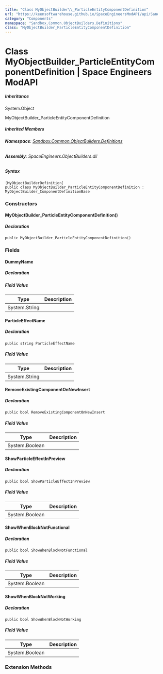 ```yaml
---
title: "Class MyObjectBuilder\\_ParticleEntityComponentDefinition"
url: "https://keensoftwarehouse.github.io/SpaceEngineersModAPI/api/Sandbox.Common.ObjectBuilders.Definitions.MyObjectBuilder_ParticleEntityComponentDefinition.html"
category: "Components"
namespace: "Sandbox.Common.ObjectBuilders.Definitions"
class: "MyObjectBuilder_ParticleEntityComponentDefinition"
---
```


# Class MyObjectBuilder\_ParticleEntityComponentDefinition | Space Engineers ModAPI

##### Inheritance

System.Object

MyObjectBuilder\_ParticleEntityComponentDefinition

##### Inherited Members

###### **Namespace**: [Sandbox.Common.ObjectBuilders.Definitions](https://keensoftwarehouse.github.io/SpaceEngineersModAPI/api/Sandbox.Common.ObjectBuilders.Definitions.html)

###### **Assembly**: SpaceEngineers.ObjectBuilders.dll

##### Syntax

```
[MyObjectBuilderDefinition]
public class MyObjectBuilder_ParticleEntityComponentDefinition : MyObjectBuilder_ComponentDefinitionBase
```

### Constructors

#### MyObjectBuilder\_ParticleEntityComponentDefinition()

##### Declaration

```
public MyObjectBuilder_ParticleEntityComponentDefinition()
```

### Fields

#### DummyName

##### Declaration

##### Field Value

| Type | Description |
| --- | --- |
| System.String |     |

#### ParticleEffectName

##### Declaration

```
public string ParticleEffectName
```

##### Field Value

| Type | Description |
| --- | --- |
| System.String |     |

#### RemoveExistingComponentOnNewInsert

##### Declaration

```
public bool RemoveExistingComponentOnNewInsert
```

##### Field Value

| Type | Description |
| --- | --- |
| System.Boolean |     |

#### ShowParticleEffectInPreview

##### Declaration

```
public bool ShowParticleEffectInPreview
```

##### Field Value

| Type | Description |
| --- | --- |
| System.Boolean |     |

#### ShowWhenBlockNotFunctional

##### Declaration

```
public bool ShowWhenBlockNotFunctional
```

##### Field Value

| Type | Description |
| --- | --- |
| System.Boolean |     |

#### ShowWhenBlockNotWorking

##### Declaration

```
public bool ShowWhenBlockNotWorking
```

##### Field Value

| Type | Description |
| --- | --- |
| System.Boolean |     |

### Extension Methods
